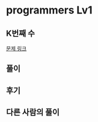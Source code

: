 # programmers Lv1

## K번째 수

[문제 링크](https://programmers.co.kr/learn/courses/30/lessons/42748?language=javascript)

## 풀이

## 후기

## 다른 사람의 풀이
